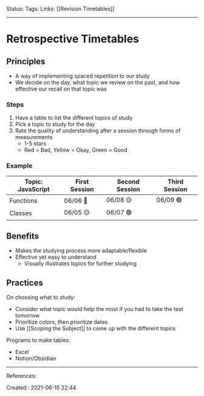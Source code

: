 Status:
Tags: 
Links: [[Revision Timetables]]
___
# Retrospective Timetables
## Principles
- A way of implementing spaced repetition to our study  
- We decide on the day, what topic we review on the past, and how effective our recall on that topic was
### Steps
1. Have a table to list the different topics of study
2. Pick a topic to study for the day
3. Rate the quality of understanding after a session through forms of measurements
	- 1-5 stars
	- Red = Bad, Yellow = Okay, Green = Good
### Example
| Topic: JavaScript | First Session | Second Session | Third Session |
| ----------------- | ------------- | -------------- | ------------- |
| Functions         | 06/06 🔴      | 06/08    🟡    | 06/09 🟢      |
| Classes           | 06/05 🟡      | 06/07     🟢   |               |
## Benefits
- Makes the studying process more adaptable/flexible
- Effective yet easy to understand
	- Visually illustrates topics for further studying
## Practices
On choosing what to study:
- Consider what topic would help the most if you had to take the test tomorrow
- Prioritize colors, then prioritize dates
- Use [[Scoping the Subject]] to come up with the different topics

Programs to make tables:
- Excel
- Notion/Obsidian
___
References:

Created:: 2021-06-15 22:44